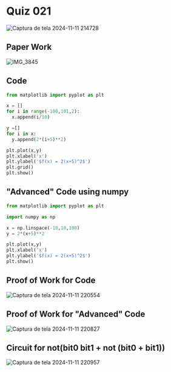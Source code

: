 # Quiz 021

![Captura de tela 2024-11-11 214728](https://github.com/user-attachments/assets/0d8015c0-0cba-4986-9f45-c80977b0db30)


## Paper Work

![IMG_3845](https://github.com/user-attachments/assets/45d08207-6fdb-44c1-a6f5-324d4506daf9)

## Code

```py
from matplotlib import pyplot as plt

x = []
for i in range(-100,101,2):
  x.append(i/10)

y =[]
for i in x:
  y.append(2*(i+5)**2)

plt.plot(x,y)
plt.xlabel('x')
plt.ylabel('$f(x) = 2(x+5)^2$')
plt.grid()
plt.show()
```
## "Advanced" Code using numpy

```py
from matplotlib import pyplot as plt

import numpy as np

x = np.linspace(-10,10,100)
y = 2*(x+5)**2

plt.plot(x,y)
plt.xlabel('x')
plt.ylabel('$f(x) = 2(x+5)^2$')
plt.show()

```

## Proof of Work for Code

![Captura de tela 2024-11-11 220554](https://github.com/user-attachments/assets/91865e9a-649b-4d9c-97ee-72ddf0a0469d)

## Proof of Work for "Advanced" Code

![Captura de tela 2024-11-11 220827](https://github.com/user-attachments/assets/e62cd25b-19e3-410c-add8-811ef00f6456)

## Circuit for not(bit0 bit1 + not (bit0 + bit1))

![Captura de tela 2024-11-11 220957](https://github.com/user-attachments/assets/b18fea3c-c080-4e72-9830-c2e226096922)
